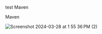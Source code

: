 test Maven

Maven

![Screenshot 2024-03-28 at 1 55 36 PM (2)](https://github.com/syncvidjuby/brain/assets/50390313/43f24ecb-f2cc-4cf0-a87b-74bc77853811)
